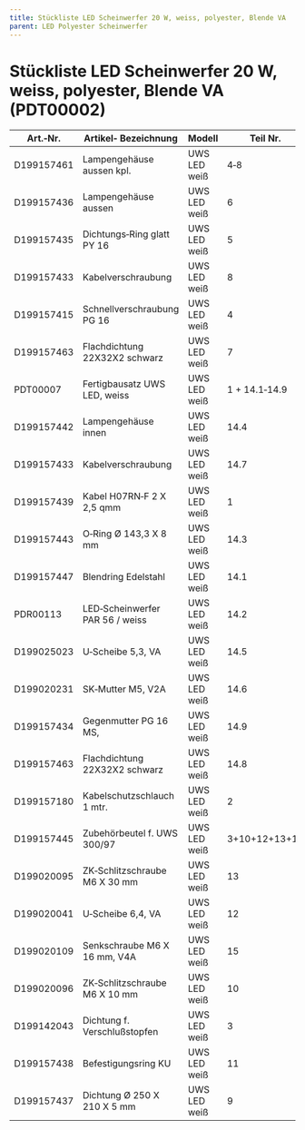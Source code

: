 ```yaml
---
title: Stückliste LED Scheinwerfer 20 W, weiss, polyester, Blende VA
parent: LED Polyester Scheinwerfer
---
```


# Stückliste LED Scheinwerfer 20 W, weiss, polyester, Blende VA (PDT00002)

|Art.‐Nr.|Artikel‐ Bezeichnung|Modell|Teil Nr.|Menge|Bemerkung|
|---|---|---|---|---|---|
|D199157461|Lampengehäuse aussen kpl.|UWS LED weiß|4‐8|1|*solange Vorrat reicht|
|D199157436|Lampengehäuse aussen|UWS LED weiß|6|1|*solange Vorrat reicht|
|D199157435|Dichtungs‐Ring glatt PY 16|UWS LED weiß|5|1| |
|D199157433|Kabelverschraubung|UWS LED weiß|8|1| |
|D199157415|Schnellverschraubung PG 16|UWS LED weiß|4|1| |
|D199157463|Flachdichtung 22X32X2 schwarz|UWS LED weiß|7|1| |
|PDT00007|Fertigbausatz UWS LED, weiss|UWS LED weiß|1 + 14.1‐14.9|1| |
|D199157442|Lampengehäuse innen|UWS LED weiß|14.4|1|*solange Vorrat reicht|
|D199157433|Kabelverschraubung|UWS LED weiß|14.7|1| |
|D199157439|Kabel H07RN‐F 2 X 2,5 qmm|UWS LED weiß|1|1| |
|D199157443|O‐Ring Ø 143,3 X 8 mm|UWS LED weiß|14.3|1| |
|D199157447|Blendring Edelstahl|UWS LED weiß|14.1|1| |
|PDR00113|LED‐Scheinwerfer PAR 56 / weiss|UWS LED weiß|14.2|1|*solange Vorrat reicht|
|D199025023|U‐Scheibe 5,3, VA|UWS LED weiß|14.5|6| |
|D199020231|SK‐Mutter M5, V2A|UWS LED weiß|14.6|6| |
|D199157434|Gegenmutter PG 16 MS,|UWS LED weiß|14.9|1| |
|D199157463|Flachdichtung 22X32X2 schwarz|UWS LED weiß|14.8|1| |
|D199157180|Kabelschutzschlauch 1 mtr.|UWS LED weiß|2|1| |
|D199157445|Zubehörbeutel f. UWS 300/97|UWS LED weiß|3+10+12+13+15|1| |
|D199020095|ZK‐Schlitzschraube M6 X 30 mm|UWS LED weiß|13|8| |
|D199020041|U‐Scheibe 6,4, VA|UWS LED weiß|12|16| |
|D199020109|Senkschraube M6 X 16 mm, V4A|UWS LED weiß|15|2| |
|D199020096|ZK‐Schlitzschraube M6 X 10 mm|UWS LED weiß|10|2| |
|D199142043|Dichtung f. Verschlußstopfen|UWS LED weiß|3|1| |
|D199157438|Befestigungsring KU|UWS LED weiß|11|1| |
|D199157437|Dichtung Ø 250 X 210 X 5 mm|UWS LED weiß|9|2| |
